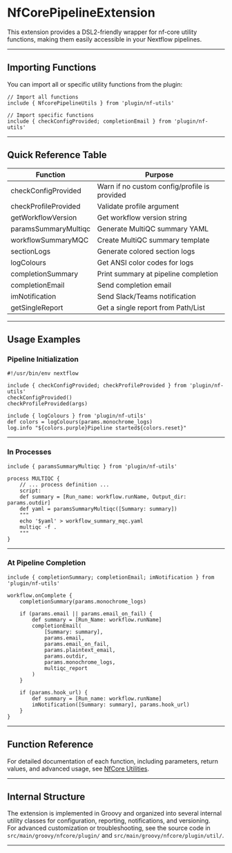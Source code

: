 # NfCorePipelineExtension

This extension provides a DSL2-friendly wrapper for nf-core utility functions, making them easily accessible in your Nextflow pipelines.

---

## Importing Functions

You can import all or specific utility functions from the plugin:

```nextflow
// Import all functions
include { NfcorePipelineUtils } from 'plugin/nf-utils'

// Import specific functions
include { checkConfigProvided; completionEmail } from 'plugin/nf-utils'
```

---

## Quick Reference Table

| Function                | Purpose                                      |
|-------------------------|----------------------------------------------|
| checkConfigProvided     | Warn if no custom config/profile is provided |
| checkProfileProvided    | Validate profile argument                    |
| getWorkflowVersion      | Get workflow version string                  |
| paramsSummaryMultiqc    | Generate MultiQC summary YAML                |
| workflowSummaryMQC      | Create MultiQC summary template              |
| sectionLogs             | Generate colored section logs                |
| logColours              | Get ANSI color codes for logs                |
| completionSummary       | Print summary at pipeline completion         |
| completionEmail         | Send completion email                        |
| imNotification          | Send Slack/Teams notification                |
| getSingleReport         | Get a single report from Path/List           |

---

## Usage Examples

### Pipeline Initialization

```nextflow
#!/usr/bin/env nextflow

include { checkConfigProvided; checkProfileProvided } from 'plugin/nf-utils'
checkConfigProvided()
checkProfileProvided(args)

include { logColours } from 'plugin/nf-utils'
def colors = logColours(params.monochrome_logs)
log.info "${colors.purple}Pipeline started${colors.reset}"
```

---

### In Processes

```nextflow
include { paramsSummaryMultiqc } from 'plugin/nf-utils'

process MULTIQC {
    // ... process definition ...
    script:
    def summary = [Run_name: workflow.runName, Output_dir: params.outdir]
    def yaml = paramsSummaryMultiqc([Summary: summary])
    """
    echo '$yaml' > workflow_summary_mqc.yaml
    multiqc -f .
    """
}
```

---

### At Pipeline Completion

```nextflow
include { completionSummary; completionEmail; imNotification } from 'plugin/nf-utils'

workflow.onComplete {
    completionSummary(params.monochrome_logs)

    if (params.email || params.email_on_fail) {
        def summary = [Run_Name: workflow.runName]
        completionEmail(
            [Summary: summary], 
            params.email, 
            params.email_on_fail, 
            params.plaintext_email,
            params.outdir,
            params.monochrome_logs,
            multiqc_report
        )
    }

    if (params.hook_url) {
        def summary = [Run_name: workflow.runName]
        imNotification([Summary: summary], params.hook_url)
    }
}
```

---

## Function Reference

For detailed documentation of each function, including parameters, return values, and advanced usage, see [NfCore Utilities](NfCoreUtilities.md).

---

## Internal Structure

The extension is implemented in Groovy and organized into several internal utility classes for configuration, reporting, notifications, and versioning.  
For advanced customization or troubleshooting, see the source code in `src/main/groovy/nfcore/plugin/` and `src/main/groovy/nfcore/plugin/util/`.

---